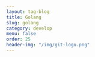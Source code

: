 ```yaml
---
layout: tag-blog
title: Golang
slug: golang
category: develop
menu: false
order: 25
header-img: "/img/git-logo.png"
---
```

